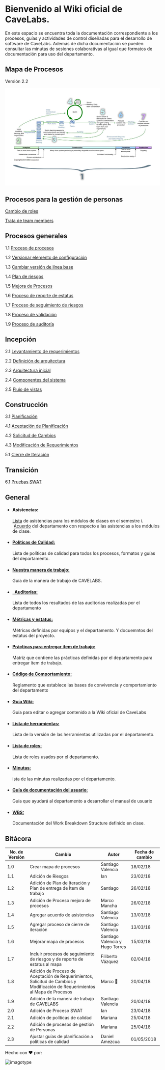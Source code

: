 # Bienvenido al Wiki oficial de CaveLabs.
En este espacio se encuentra toda la documentación correspondiente a los procesos, guías y actividades de control diseñadas para el desarrollo de software de CaveLabs. Además de dicha documentación se pueden consultar las minutas de sesiones colaborativas al igual que formatos de documentación para uso del departamento.

## Mapa de Procesos
Versión 2.2

![imagotype](https://github.com/CaveLabs-1/Wiki/blob/master/mapaProcesos.jpg)

## Procesos para la gestión de personas
   [Cambio de roles](https://github.com/CaveLabs-1/Wiki/blob/master/Gestion%20Personas/Procesos/Proceso%20Roles.md)
   
   [Trata de team members](https://github.com/CaveLabs-1/Wiki/blob/master/Gestion%20Personas/Procesos/Trata%20Team%20Members.md)

## Procesos generales
 1.1 [Proceso de procesos](https://github.com/CaveLabs-1/Wiki/blob/master/Procesos.md)
 
 1.2 [Versionar elemento de configuración](https://github.com/CaveLabs-1/Wiki/blob/master/Configuracion/Procesos/Proceso%20Versionar.md)
 
 1.3 [Cambiar versión de línea base](https://github.com/CaveLabs-1/Wiki/blob/master/Configuracion/Procesos/Proceso%20Cambios.md)
 
 1.4 [Plan de riesgos](https://github.com/CaveLabs-1/Wiki/blob/master/Riesgos/Procesos/Plan_de_Riesgos.md)
 
 1.5 [Mejora de Procesos](https://github.com/CaveLabs-1/Wiki/blob/master/Mejora%20Procesos.md)
  
 1.6 [Proceso de reporte de estatus](https://github.com/CaveLabs-1/Wiki/blob/master/PMC/Proceso%20de%20Reporte%20de%20Estatus.md)

 1.7 [Proceso de seguimiento de riesgos](https://github.com/CaveLabs-1/Wiki/blob/master/Riesgos/Procesos/Proceso%20de%20Seguimiento%20de%20riesgos.md)
 
 1.8 [Proceso de validación](https://github.com/CaveLabs-1/Wiki/blob/master/Validacion/Proceso%20de%20Validación.md)
 
 1.9 [Proceso de auditoría](https://github.com/CaveLabs-1/Wiki/blob/master/procesoAuditorias.md)

## Incepción

 2.1 [Levantamiento de requerimientos](https://github.com/CaveLabs-1/Wiki/blob/master/Requerimientos/Procesos/Levantamiento%20de%20Requerimientos.md)
 
 2.2 [Definición de arquitectura](https://github.com/CaveLabs-1/Wiki/blob/master/Arquitectura/Procesos/Proceso%20para%20definir%20arquitectura%20general.md)
 
 2.3 [Arquitectura inicial](https://github.com/CaveLabs-1/Wiki/blob/master/Arquitectura/Procesos/Definici%C3%B3n%20de%20Arquitectura%20Inicial.md)
 
 2.4 [Componentes del sistema](https://github.com/CaveLabs-1/Wiki/blob/master/Arquitectura/Procesos/Definici%C3%B3n%20de%20Componentes%20del%20Sistema.md)
 
 2.5 [Flujo de vistas](https://github.com/CaveLabs-1/Wiki/blob/master/Arquitectura/Procesos/Definici%C3%B3n%20de%20Flujo%20de%20Vistas.md)


## Construcción

 3.1 [Planificación](https://github.com/CaveLabs-1/Wiki/blob/master/Planificacion/Procesos/Planificacion.md)
 
 4.1 [Aceptación de Planificación](https://github.com/CaveLabs-1/Wiki/blob/master/Requerimientos/Procesos/Aceptacion.md)
 
 4.2 [Solicitud de Cambios](https://github.com/CaveLabs-1/Wiki/blob/master/Requerimientos/Procesos/Cambios.md)
 
 4.3 [Modificación de Requerimientos](https://github.com/CaveLabs-1/Wiki/blob/master/Requerimientos/Procesos/Mantenimiento%20de%20Requerimientos.md)
 
 5.1 [Cierre de Iteración](https://github.com/CaveLabs-1/Wiki/blob/master/ProcesoCierreIteraci%C3%B3n.md)

## Transición

 6.1 [Pruebas SWAT](https://github.com/CaveLabs-1/Wiki/blob/master/SWAT/PruebasSWAT.md)
 
  ## General
  
  
  * #### Asistencias:
    [Lista](https://drive.google.com/open?id=1-PlNH_aFjIOZEFwT5u8G7qJLZWaiHsBdNgrNcYpM8NI) de asistencias para los módulos de clases en el semestre i. 
    [Acuerdo](https://github.com/CaveLabs-1/Wiki/blob/master/Acuerdo%20de%20asistencias.pdf) del departamento con respecto a las asistencias a los módulos de clase.
<ul>
<li>
  <h4>
      <a href="https://github.com/CaveLabs-1/Wiki/blob/master/Calidad/Politicas%20Calidad.md">Políticas de Calidad:
      </a>
     </h4>
  <p>
    Lista de políticas de calidad para todos los procesos, formatos y guías del departamento.
  </p>
</li>
<li>
<h4>
  <a href="https://github.com/CaveLabs-1/Wiki/blob/master/FormaDeTrabajo.pdf">
    Nuestra manera de trabajo:
  </a>
  </h4>
  <p>
    Guía de la manera de trabajo de CAVELABS.
  </p>
</li>
<li>
<h4>
  <a href="https://github.com/CaveLabs-1/Wiki/blob/master/Auditorias.md">
    Auditorías:
  </a>
  </h4>
  <p>
    Lista de todos los resultados de las auditorias realizadas por el departamento
  </p>
</li>
<li>
<h4>
  <a href="https://github.com/CaveLabs-1/Wiki/blob/master/MA/Metricas.md">
    Métricas y estatus:
  </a>
  </h4>
  <p>
    Métricas definidas por equipos y el departamento. Y docuemntos del estatus del proyecto.
  </p>
</li>
<li>
<h4>
  <a href="https://docs.google.com/spreadsheets/u/1/d/1R8L9a-ujOteCezdlZ_pRg9uxfuB2eIKZjW0UA2jFAAA/edit?usp=sharing">
    Prácticas para entregar ítem de trabajo:
  </a>
  </h4>
  <p>
    Matriz que contiene las prácticas definidas por el departamento para entregar ítem de trabajo.
  </p>
</li>
<li>
<h4>
  <a href="https://github.com/CaveLabs-1/Wiki/blob/master/C%C3%B3digo%20de%20Comportamiento.pdf">
    Código de Comportamiento:
  </a>
  </h4>
  <p>
    Reglamento que establece las bases de convivencia y comportamiento del departamento
  </p>
</li>
<li>
<h4>
  <a href="https://github.com/CaveLabs-1/Wiki/blob/master/Guia%20Wiki.md">
    Guía Wiki:
  </a>
  </h4>
  <p>
    Guía para editar o agregar contenido a la Wiki oficial de CaveLabs
  </p>
</li>
<li>
<h4>
  <a href="https://github.com/CaveLabs-1/Wiki/blob/master/Configuracion/Versiones%20Herramientas.md">
    Lista de herramientas:
  </a>
  </h4>
  <p>
    Lista de la versión de las herramientas utilizadas por el departamento.
  </p>
</li>
<li>
<h4>
  <a href="https://github.com/CaveLabs-1/Wiki/blob/master/Configuracion/Version%20Roles.md">
    Lista de roles:
  </a>
  </h4>
  <p>
    Lista de roles usados por el departamento.
  </p>
</li>
<li>
<h4>
  <a href="https://github.com/CaveLabs-1/Wiki/blob/master/Minutas.md">
    Minutas:
  </a>
  </h4>
  <p>
    ista de las minutas realizadas por el departamento.
  </p>
</li>
<li>
<h4>
  <a href="https://github.com/CaveLabs-1/Wiki/blob/master/Documentaci%C3%B3n%20del%20manual%20de%20usuario.pdf">
    Guía de documentación del usuario:
  </a>
  </h4>
  <p>
    Guía que ayudará al departamento a desarrollar el manual de usuario
  </p>
</li>
<li>
<h4>
  <a href="https://github.com/CaveLabs-1/Wiki/blob/master/WBS.md">
    WBS:
  </a>
  </h4>
  <p>
    Documentación del Work Breakdown Structure definido en clase.
  </p>
</li>
</ul>
    
## Bitácora
No. de Versión | Cambio | Autor | Fecha de cambio
------------|------|-------------|-----------
1.0 | Crear mapa de procesos| Santiago Valencia| 18/02/18
1.1 | Adición de Riesgos | Ian  | 23/02/18 
1.2 | Adición de Plan de Iteración y Plan de entrega de Ítem de trabajo | Santiago  | 26/02/18 
1.3 | Adición de Proceso mejora de procesos | Marco Mancha  | 26/02/18 
1.4 | Agregar acuerdo de asistencias | Santiago Valencia  | 13/03/18 
1.5 | Agregar proceso de cierre de iteración | Santiago Valencia  | 13/03/18 
1.6 | Mejorar mapa de procesos | Santiago Valencia y Hugo Torres  | 15/03/18 
1.7 | Incluir procesos de seguimiento de riesgos y de reporte de estatus al mapa | Filiberto Vázquez | 02/04/18 
1.8 | Adición de Proceso de Aceptación de Requerimientos, Solicitud de Cambios y Modificación de Requerimientos al Mapa de Procesos | Marco 🌙 | 20/04/18 
1.9 | Adición de la manera de trabajo de CAVELABS | Santiago Valencia | 20/04/18 
2.0 | Adición de Proceso SWAT | Ian | 23/04/18 
2.1 | Adición de políticas de calidad | Mariana|25/04/18
2.2 | Adición de procesos de gestión de Personas | Mariana | 25/04/18
2.3 | Ajustar guías de planificación a políticas de calidad | Daniel Amezcua | 01/05/2018

Hecho con ❤️ por:


![imagotype](https://i.imgur.com/YELoIPs.png)

